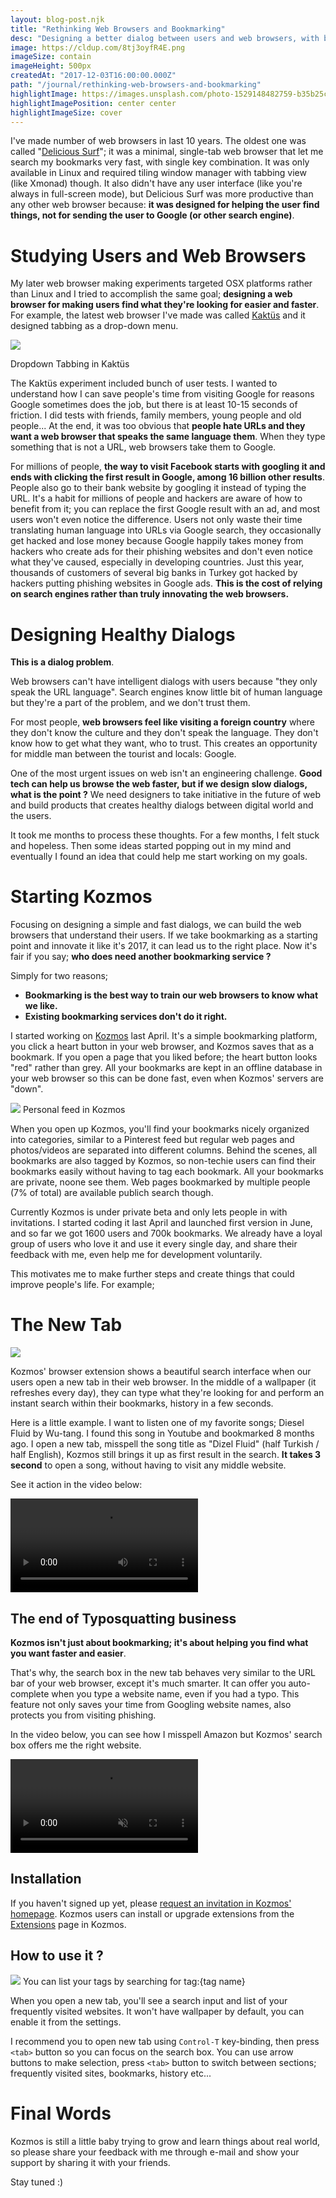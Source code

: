 ```yaml
---
layout: blog-post.njk
title: "Rethinking Web Browsers and Bookmarking"
desc: "Designing a better dialog between users and web browsers, with better bookmarking systems."
image: https://cldup.com/8tj3oyfR4E.png
imageSize: contain
imageHeight: 500px
createdAt: "2017-12-03T16:00:00.000Z"
path: "/journal/rethinking-web-browsers-and-bookmarking"
highlightImage: https://images.unsplash.com/photo-1529148482759-b35b25c5f217?ixlib=rb-1.2.1&ixid=eyJhcHBfaWQiOjEyMDd9&auto=format&fit=crop&w=500&q=80
highlightImagePosition: center center
highlightImageSize: cover
---
```


I've made number of web browsers in last 10 years. The oldest one was called "[Delicious Surf](https://github.com/azer/delicious-surf)";
it was a minimal, single-tab web browser that let me search my bookmarks very fast, with single key combination. It was only
available in Linux and required tiling window manager with tabbing view (like Xmonad) though. It also didn't
have any user interface (like you're always in full-screen mode), but Delicious Surf was more productive
than any other web browser because: **it was designed for helping the user find things, not for
sending the user to Google (or other search engine)**.

# Studying Users and Web Browsers

My later web browser making experiments targeted OSX platforms rather than Linux and I tried to accomplish
the same goal; **designing a web browser for making users find what they're looking for easier and faster**.
For example, the latest web browser I've made was called [Kaktüs](https://github.com/kaktus/kaktus) and it designed tabbing as a drop-down menu.

<div class="left">

  ![](https://cldup.com/qsYAu0F-ja.png)

  <span class="img-alt">Dropdown Tabbing in Kaktüs</span>
</div>

The Kaktüs experiment included bunch of user tests. I wanted to understand how I can save people's time
from visiting Google for reasons Google sometimes does the job, but there is at least 10-15 seconds of friction.
I did tests with friends, family members, young people and old people... At the end, it was too obvious that **people hate URLs and they
want a web browser that speaks the same language them**. When they type something that is not a URL,
web browsers take them to Google.

For millions of people, **the way to visit Facebook starts with googling it and ends with clicking the first result in Google,
among 16 billion other results**. People also go to their bank website by googling it instead of typing the URL.
It's a habit for millions of people and hackers are aware of how to benefit from it; you can replace the first Google result with an ad,
and most users won't even notice the difference. Users not only waste their time translating human language into URLs via Google search,
they occasionally get hacked and lose money because Google happily takes money from hackers who create ads for their phishing websites and don't even
notice what they've caused, especially in developing countries. Just this year, thousands of customers of several big banks in Turkey got hacked
by hackers putting phishing websites in Google ads. **This is the cost of relying on search engines rather than truly innovating the web browsers.**

# Designing Healthy Dialogs

**This is a dialog problem**.

Web browsers can't have intelligent dialogs with users because "they only speak the URL language".
Search engines know little bit of human language but they're a part of the problem, and we don't trust them.

For most people, **web browsers feel like visiting a foreign country** where they don't know the culture and they don't speak the language.
They don't know how to get what they want, who to trust. This creates an opportunity for middle man between the tourist and locals: Google.

One of the most urgent issues on web isn't an engineering challenge. **Good tech can help us browse the web faster, but if we design
slow dialogs, what is the point ?** We need designers to take initiative in the future of web and
build products that creates healthy dialogs between digital world and the users.

It took me months to process these thoughts. For a few months, I felt stuck and hopeless. Then some ideas
started popping out in my mind and eventually I found an idea that could help me start working on my goals.

# Starting Kozmos

Focusing on designing a simple and fast dialogs, we can build the web browsers that understand their users.
If we take bookmarking as a starting point and innovate it like it's 2017, it can lead us to the right place.
Now it's fair if you say; **who does need another bookmarking service ?**

Simply for two reasons;

* **Bookmarking is the best way to train our web browsers to know what we like.**
* **Existing bookmarking services don't do it right.**

I started working on [Kozmos](https://getkozmos.com) last April. It's a simple bookmarking platform, you click a heart button
in your web browser, and Kozmos saves that as a bookmark. If you open a page that you liked before; the heart
button looks "red" rather than grey. All your bookmarks are kept in an offline database in your web browser so
this can be done fast, even when Kozmos' servers are "down".

<div class="left">

  ![](https://cldup.com/7GhGLht7_O.png)
  <span class="img-alt">Personal feed in Kozmos</span>
</div>

When you open up Kozmos, you'll find your bookmarks nicely organized into categories, similar to a Pinterest feed but regular
web pages and photos/videos are separated into different columns. Behind the scenes, all bookmarks are also tagged by Kozmos,
so non-techie users can find their bookmarks easily without having to tag each bookmark. All your bookmarks are private,
noone see them. Web pages bookmarked by multiple people (7% of total) are available publich search though.

Currently Kozmos is under private beta and only lets people in with invitations. I started coding it last April and
launched first version in June, and so far we got 1600 users and 700k bookmarks. We already have a loyal group of users who love it and use it every single day,
and share their feedback with me, even help me for development voluntarily.

This motivates me to make further steps and create things that could improve people's life. For example;

# The New Tab

<div class="left">

  ![](https://cldup.com/jdIbjWStHg.png)
</div>

Kozmos' browser extension shows a beautiful search interface when our users open a new tab in their web browser.
In the middle of a wallpaper (it refreshes every day), they can type what they're looking for and perform an instant search within
their bookmarks, history in a few seconds.

Here is a little example. I want to listen one of my favorite songs; Diesel Fluid by Wu-tang. I found this song in Youtube and bookmarked 8 months ago.
I open a new tab, misspell the song title as "Dizel Fluid" (half Turkish / half English), Kozmos still brings it up as first result in the search.
**It takes 3 second** to open a song, without having to visit any middle website.

See it action in the video below:

<video src="https://cldup.com/6EUjMu-aRA.mp4" loop autoplay></video>


## The end of Typosquatting business

**Kozmos isn't just about bookmarking; it's about helping you find what you want faster and easier**.

That's why, the search box in the new tab behaves very similar to the URL bar of your web browser, except it's much smarter. It can offer you auto-complete
when you type a website name, even if you had a typo. This feature not only saves your time from Googling website names,
also protects you from visiting phishing.

In the video below, you can see how I misspell Amazon but Kozmos' search box offers me the right website.

<video src="https://cldup.com/d6bG2aCsrd.mp4" loop autoplay muted></video>

## Installation

If you haven't signed up yet, please [request an invitation in Kozmos' homepage](https://getkozmos.com).
Kozmos users can install or upgrade extensions from the [Extensions](https://getkozmos.com/extensions) page in Kozmos.

## How to use it ?

![](https://cldup.com/ud5NuawZfo.png)
<span class="img-alt">You can list your tags by searching for tag:{tag name}</span>

When you open a new tab, you'll see a search input and list of your frequently visited websites. It won't have wallpaper by default,
you can enable it from the settings.

I recommend you to open new tab using `Control-T` key-binding, then press `<tab>` button so you can focus on the search box.
You can use arrow buttons to make selection, press `<tab>` button to switch between sections; frequently visited sites, bookmarks, history etc...

# Final Words

Kozmos is still a little baby trying to grow and learn things about real world, so please share your feedback
with me through e-mail and show your support by sharing it with your friends.

Stay tuned :)
